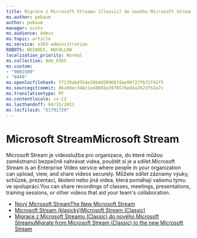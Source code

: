 ```yaml
---
title: Migrace z Microsoft Streamu (Classic) do nového Microsoft Streamu
ms.author: pebaum
author: pebaum
manager: scotv
ms.audience: Admin
ms.topic: article
ms.service: o365-administration
ROBOTS: NOINDEX, NOFOLLOW
localization_priority: Normal
ms.collection: Adm_O365
ms.custom:
- "9001509"
- "6449"
ms.openlocfilehash: f7239abd554e36b4d209687dae98f27fb72f41f5
ms.sourcegitcommit: 8bc60ec34bc1e40685e3976576e04a2623f63a7c
ms.translationtype: MT
ms.contentlocale: cs-CZ
ms.lasthandoff: 04/15/2021
ms.locfileid: "51791729"
---
```

# <a name="microsoft-stream"></a><span data-ttu-id="7e153-102">Microsoft Stream</span><span class="sxs-lookup"><span data-stu-id="7e153-102">Microsoft Stream</span></span>

<span data-ttu-id="7e153-103">Microsoft Stream je videoslužba pro organizace, do které můžou zaměstnanci bezpečně nahrávat videa, pouštět si je a sdílet.</span><span class="sxs-lookup"><span data-stu-id="7e153-103">Microsoft Stream is an Enterprise Video service where people in your organization can upload, view, and share videos securely.</span></span> <span data-ttu-id="7e153-104">Můžete sdílet záznamy výuky, schůzek, prezentací, školení nebo jiná videa, která pomáhají vašemu týmu ve spolupráci.</span><span class="sxs-lookup"><span data-stu-id="7e153-104">You can share recordings of classes, meetings, presentations, training sessions, or other videos that aid your team's collaboration.</span></span>  

- [<span data-ttu-id="7e153-105">Nový Microsoft Stream</span><span class="sxs-lookup"><span data-stu-id="7e153-105">The New Microsoft Stream</span></span>](https://docs.microsoft.com/stream/new-stream)
- [<span data-ttu-id="7e153-106">Microsoft Stream (klasický)</span><span class="sxs-lookup"><span data-stu-id="7e153-106">Microsoft Stream (Classic)</span></span>](https://docs.microsoft.com/stream/overview)
- [<span data-ttu-id="7e153-107">Migrace z Microsoft Streamu (Classic) do nového Microsoft Streamu</span><span class="sxs-lookup"><span data-stu-id="7e153-107">Migrate from Microsoft Stream (Classic) to the new Microsoft Stream</span></span>](https://docs.microsoft.com/stream/classic-migration)
